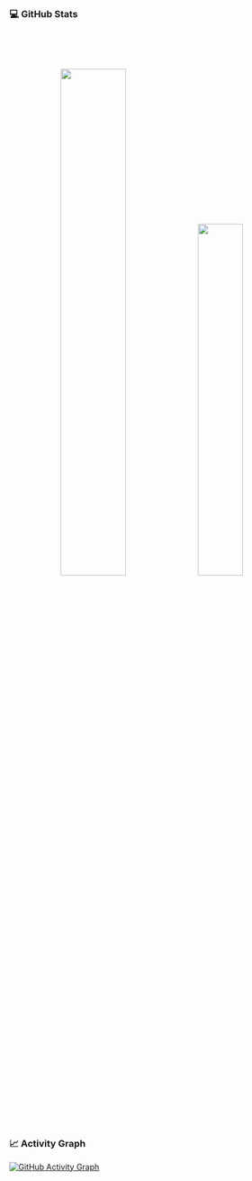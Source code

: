 ### 💻 GitHub Stats
<br >
<br >
<br >

<p align="center">
  <img width="48%" height:"100%" src="https://github-readme-stats.vercel.app/api?username=neginAhmadiTech&show_icons=true&theme=dracula&include_all_commits=true&hide_border=true&border_radius=10" />
  <img width="40%" height:"70%" src="https://github-readme-stats.vercel.app/api/top-langs/?username=neginAhmadiTech&layout=compact&theme=dracula&hide_border=true&border_radius=10" />
</p>

### 📈 Activity Graph

[![GitHub Activity Graph](https://github-readme-activity-graph.cyclic.app/graph?username=neginAhmadiTech&theme=tokyo-night)](https://github.com/neginAhmadiTech)

